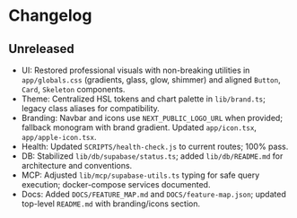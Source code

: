 # Changelog

## Unreleased

- UI: Restored professional visuals with non-breaking utilities in `app/globals.css` (gradients, glass, glow, shimmer) and aligned `Button`, `Card`, `Skeleton` components.
- Theme: Centralized HSL tokens and chart palette in `lib/brand.ts`; legacy class aliases for compatibility.
- Branding: Navbar and icons use `NEXT_PUBLIC_LOGO_URL` when provided; fallback monogram with brand gradient. Updated `app/icon.tsx`, `app/apple-icon.tsx`.
- Health: Updated `SCRIPTS/health-check.js` to current routes; 100% pass.
- DB: Stabilized `lib/db/supabase/status.ts`; added `lib/db/README.md` for architecture and conventions.
- MCP: Adjusted `lib/mcp/supabase-utils.ts` typing for safe query execution; docker-compose services documented.
- Docs: Added `DOCS/FEATURE_MAP.md` and `DOCS/feature-map.json`; updated top-level `README.md` with branding/icons section.
